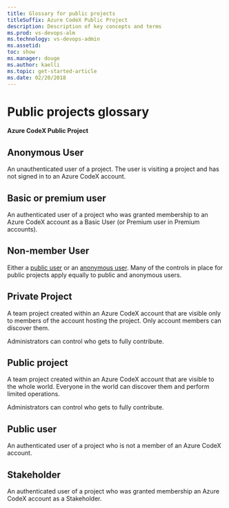 ```yaml
---
title: Glossary for public projects
titleSuffix: Azure CodeX Public Project
description: Description of key concepts and terms 
ms.prod: vs-devops-alm
ms.technology: vs-devops-admin
ms.assetid: 
toc: show
ms.manager: douge
ms.author: kaelli
ms.topic: get-started-article
ms.date: 02/20/2018
---
```



# Public projects glossary

**Azure CodeX Public Project** 

## Anonymous User	

An unauthenticated user of a project. The user is visiting a project and has not signed in to an Azure CodeX account. 

## Basic or premium user	

An authenticated user of a project who was granted membership to an Azure CodeX account as a Basic User (or Premium user in Premium accounts).

## Non-member User

Either a [public user](#public-user) or an [anonymous user](#anonymous-user).
Many of the controls in place for public projects apply equally to public and anonymous users.

<!---
##Org User	

An authenticated user of a project who is a member of an Azure CodeX account (AAD tenant) but not a member of the   account.

Signed in. Member or guest of the AAD tenant. 

-->



<!---
Org Project	Projects that are visible to everyone in the Organization (AAD tenant).
	Everyone in the Organization can discover them and perform limited operations.
	Admins control who gets to fully contribute.
-->

## Private Project	
A team project created within an Azure CodeX account that are visible only to members of the account hosting the project. Only account members can discover them.

Administrators can control who gets to fully contribute.

## Public project	

A team project created within an Azure CodeX account that are visible to the whole world. Everyone in the world can discover them and perform limited operations.

Administrators can control who gets to fully contribute.

## Public user	
An authenticated user of a project who is not a member of an Azure CodeX account. 
<!---Signed in. Neither member nor guest of the AAD tenant. Not a member of the account.-->


## Stakeholder	

An authenticated user of a project who was granted membership an Azure CodeX account as a Stakeholder.


